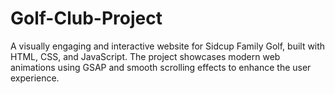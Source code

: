 # Golf-Club-Project
A visually engaging and interactive website for Sidcup Family Golf, built with HTML, CSS, and JavaScript. The project showcases modern web animations using GSAP and smooth scrolling effects to enhance the user experience.
